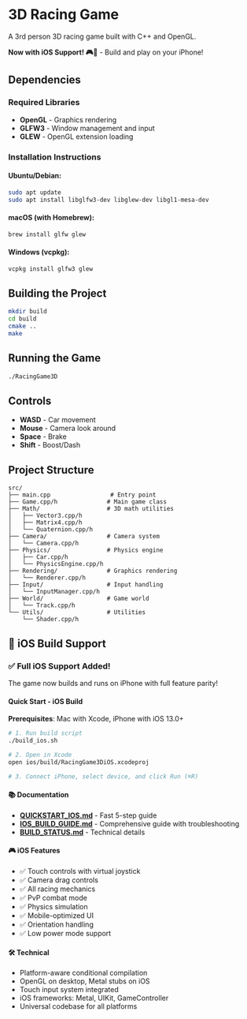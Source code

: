 # 3D Racing Game

A 3rd person 3D racing game built with C++ and OpenGL.

**Now with iOS Support! 🎮📱** - Build and play on your iPhone!

## Dependencies

### Required Libraries
- **OpenGL** - Graphics rendering
- **GLFW3** - Window management and input
- **GLEW** - OpenGL extension loading

### Installation Instructions

#### Ubuntu/Debian:
```bash
sudo apt update
sudo apt install libglfw3-dev libglew-dev libgl1-mesa-dev
```

#### macOS (with Homebrew):
```bash
brew install glfw glew
```

#### Windows (vcpkg):
```bash
vcpkg install glfw3 glew
```

## Building the Project

```bash
mkdir build
cd build
cmake ..
make
```

## Running the Game

```bash
./RacingGame3D
```

## Controls

- **WASD** - Car movement
- **Mouse** - Camera look around
- **Space** - Brake
- **Shift** - Boost/Dash

## Project Structure

```
src/
├── main.cpp                 # Entry point
├── Game.cpp/h              # Main game class
├── Math/                   # 3D math utilities
│   ├── Vector3.cpp/h
│   ├── Matrix4.cpp/h
│   └── Quaternion.cpp/h
├── Camera/                 # Camera system
│   └── Camera.cpp/h
├── Physics/                # Physics engine
│   ├── Car.cpp/h
│   └── PhysicsEngine.cpp/h
├── Rendering/              # Graphics rendering
│   └── Renderer.cpp/h
├── Input/                  # Input handling
│   └── InputManager.cpp/h
├── World/                  # Game world
│   └── Track.cpp/h
└── Utils/                  # Utilities
    └── Shader.cpp/h
```

## 📱 iOS Build Support

### ✅ Full iOS Support Added!

The game now builds and runs on iPhone with full feature parity!

#### Quick Start - iOS Build

**Prerequisites**: Mac with Xcode, iPhone with iOS 13.0+

```bash
# 1. Run build script
./build_ios.sh

# 2. Open in Xcode
open ios/build/RacingGame3DiOS.xcodeproj

# 3. Connect iPhone, select device, and click Run (⌘R)
```

#### 📚 Documentation
- **[QUICKSTART_IOS.md](QUICKSTART_IOS.md)** - Fast 5-step guide
- **[IOS_BUILD_GUIDE.md](IOS_BUILD_GUIDE.md)** - Comprehensive guide with troubleshooting
- **[BUILD_STATUS.md](BUILD_STATUS.md)** - Technical details

#### 🎮 iOS Features
- ✅ Touch controls with virtual joystick
- ✅ Camera drag controls
- ✅ All racing mechanics
- ✅ PvP combat mode
- ✅ Physics simulation
- ✅ Mobile-optimized UI
- ✅ Orientation handling
- ✅ Low power mode support

#### 🛠️ Technical
- Platform-aware conditional compilation
- OpenGL on desktop, Metal stubs on iOS
- Touch input system integrated
- iOS frameworks: Metal, UIKit, GameController
- Universal codebase for all platforms